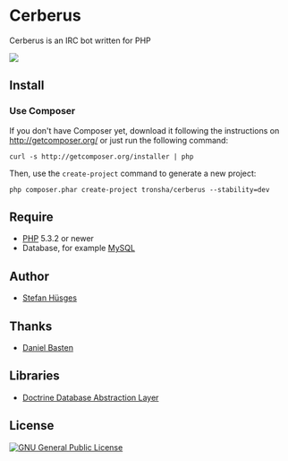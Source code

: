 Cerberus
========

Cerberus is an IRC bot written for PHP

![](http://instacod.es/file/93564)

## Install

### Use Composer

If you don't have Composer yet, download it following the instructions on
http://getcomposer.org/ or just run the following command:

    curl -s http://getcomposer.org/installer | php

Then, use the `create-project` command to generate a new project:

    php composer.phar create-project tronsha/cerberus --stability=dev

## Require
* [PHP][5] 5.3.2 or newer
* Database, for example [MySQL][6]

## Author
* [Stefan Hüsges][1]

## Thanks
* [Daniel Basten][2]

## Libraries
* [Doctrine Database Abstraction Layer][3]

## License
[![GNU General Public License](http://www.gnu.org/graphics/gplv3-127x51.png)][4]


[1]: https://github.com/tronsha
[2]: https://github.com/axhm3a
[3]: http://www.doctrine-project.org/projects/dbal.html
[4]: http://www.gnu.org/licenses/gpl-3.0
[5]: http://php.net/
[6]: http://www.mysql.com/
